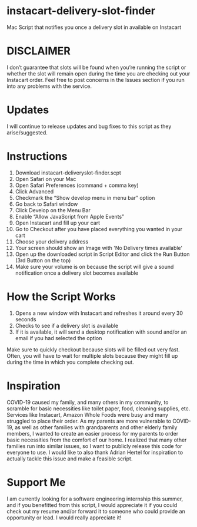# instacart-delivery-slot-finder
Mac Script that notifies you once a delivery slot in available on Instacart


# DISCLAIMER
I don’t guarantee that slots will be found when you’re running the script or whether the slot will remain open during the time you are checking out your Instacart order. Feel free to post concerns in the Issues section if you run into any problems with the service.


# Updates
I will continue to release updates and bug fixes to this script as they arise/suggested.

# Instructions
1. Download instacart-deliveryslot-finder.scpt
2. Open Safari on your Mac
3. Open Safari Preferences (command + comma key)
4. Click Advanced
5. Checkmark the “Show develop menu in menu bar” option
6. Go back to Safari window
7. Click Develop on the Menu Bar
8. Enable “Allow JavaScript from Apple Events”
9. Open Instacart and fill up your cart
10. Go to Checkout after you have placed everything you wanted in your cart
11. Choose your delivery address
12. Your screen should show an Image with 'No Delivery times available'
13. Open up the downloaded script in Script Editor and click the Run Button (3rd Button on the top)
14. Make sure your volume is on because the script will give a sound notification once a delivery slot becomes available

# How the Script Works
1. Opens a new window with Instacart and refreshes it around every 30 seconds
2. Checks to see if a delivery slot is available
3. If it is available, it will send a desktop notification with sound and/or an email if you had selected the option

Make sure to quickly checkout because slots will be filled out very fast. Often, you will have to wait for multiple slots because they might fill up during the time in which you complete checking out.


# Inspiration
COVID-19 caused my family, and many others in my community, to scramble for basic necessities like toilet paper, food, cleaning supplies, etc. Services like Instacart, Amazon Whole Foods were busy and many struggled to place their order. As my parents are more vulnerable to COVID-19, as well as other families with grandparents and other elderly family members, I wanted to create an easier process for my parents to order basic necessities from the comfort of our home. I realized that many other families run into similar issues, so I want to publicly release this code for everyone to use. I would like to also thank Adrian Hertel for inspiration to actually tackle this issue and make a feasible script.


# Support Me
I am currently looking for a software engineering internship this summer, and if you benefitted from this script, I would appreciate it if you could check out my resume and/or forward it to someone who could provide an opportunity or lead. I would really appreciate it!
